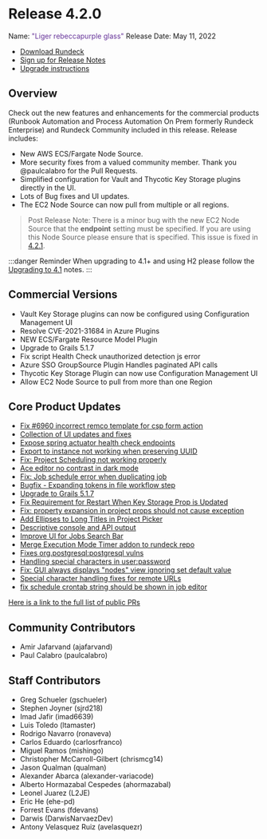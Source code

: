# Release 4.2.0

Name: <span style="color: rebeccapurple"><span class="glyphicon glyphicon-glass"></span> "Liger rebeccapurple glass"</span>
Release Date: May 11, 2022

- [Download Rundeck](https://download.rundeck.com/)
- [Sign up for Release Notes](https://www.rundeck.com/release-notes-signup)
- [Upgrade instructions](/upgrading/)

## Overview

Check out the new features and enhancements for the commercial products (Runbook Automation and Process Automation On Prem formerly Rundeck Enterprise) and Rundeck Community included in this release. Release includes:

- New AWS ECS/Fargate Node Source.
- More security fixes from a valued community member. Thank you @paulcalabro for the Pull Requests.
- Simplified configuration for Vault and Thycotic Key Storage plugins directly in the UI.
- Lots of Bug fixes and UI updates.
- The EC2 Node Source can now pull from multiple or all regions.
>Post Release Note: There is a minor bug with the new EC2 Node Source that the **endpoint** setting must be specified.  If you are using this Node Source please ensure that is specified.  This issue is fixed in [4.2.1](version-4.2.1.md).

:::danger Reminder
When upgrading to 4.1+ and using H2 please follow the [Upgrading to 4.1](/upgrading/upgrading-to-4.1.md) notes.
:::

## Commercial Versions

* Vault Key Storage plugins can now be configured using Configuration Management UI
* Resolve CVE-2021-31684 in Azure Plugins
* NEW ECS/Fargate Resource Model Plugin
* Upgrade to Grails 5.1.7
* Fix script Health Check unauthorized detection js error
* Azure SSO GroupSource Plugin Handles paginated API calls
* Thycotic Key Storage Plugin can now use Configuration Management UI
* Allow EC2 Node Source to pull from more than one Region


## Core Product Updates

* [Fix #6960 incorrect remco template for csp form action](https://github.com/rundeck/rundeck/pull/7680)
* [Collection of UI updates and fixes](https://github.com/rundeck/rundeck/pull/7679)
* [Expose spring actuator health check endpoints](https://github.com/rundeck/rundeck/pull/7677)
* [Export to instance not working when preserving UUID](https://github.com/rundeck/rundeck/pull/7671)
* [Fix: Project Scheduling not working properly](https://github.com/rundeck/rundeck/pull/7669)
* [Ace editor no contrast in dark mode](https://github.com/rundeck/rundeck/pull/7668)
* [Fix: Job schedule error when duplicating job](https://github.com/rundeck/rundeck/pull/7665)
* [Bugfix - Expanding tokens in file workflow step](https://github.com/rundeck/rundeck/pull/7663)
* [Upgrade to Grails 5.1.7](https://github.com/rundeck/rundeck/pull/7662)
* [Fix Requirement for Restart When Key Storage Prop is Updated](https://github.com/rundeck/rundeck/pull/7661)
* [Fix: property expansion in project props should not cause exception](https://github.com/rundeck/rundeck/pull/7659)
* [Add Ellipses to Long Titles in Project Picker](https://github.com/rundeck/rundeck/pull/7652)
* [Descriptive console and API output](https://github.com/rundeck/rundeck/pull/7647)
* [Improve UI for Jobs Search Bar](https://github.com/rundeck/rundeck/pull/7644)
* [Merge Execution Mode Timer addon to rundeck repo](https://github.com/rundeck/rundeck/pull/7635)
* [Fixes org.postgresql:postgresql vulns](https://github.com/rundeck/rundeck/pull/7632)
* [Handling special characters in user:password](https://github.com/rundeck/rundeck/pull/7630)
* [Fix: GUI always displays &quot;nodes&quot; view ignoring set default value](https://github.com/rundeck/rundeck/pull/7617)
* [Special character handling fixes for remote URLs](https://github.com/rundeck/rundeck/pull/7609)
* [fix schedule crontab string should be shown in job editor](https://github.com/rundeck/rundeck/pull/7599)


[Here is a link to the full list of public PRs](https://github.com/rundeck/rundeck/pulls?q=is%3Apr+milestone%3A4.2.0+is%3Aclosed)

## Community Contributors

* Amir Jafarvand (ajafarvand)
* Paul Calabro (paulcalabro)


## Staff Contributors

* Greg Schueler (gschueler)
* Stephen Joyner (sjrd218)
* Imad Jafir (imad6639)
* Luis Toledo (ltamaster)
* Rodrigo Navarro (ronaveva)
* Carlos Eduardo (carlosrfranco)
* Miguel Ramos (mishingo)
* Christopher McCarroll-Gilbert (chrismcg14)
* Jason Qualman (qualman)
* Alexander Abarca (alexander-variacode)
* Alberto Hormazabal Cespedes (ahormazabal)
* Leonel Juarez (L2JE)
* Eric He (ehe-pd)
* Forrest Evans (fdevans)
* Darwis (DarwisNarvaezDev)
* Antony Velasquez Ruiz (avelasquezr)
